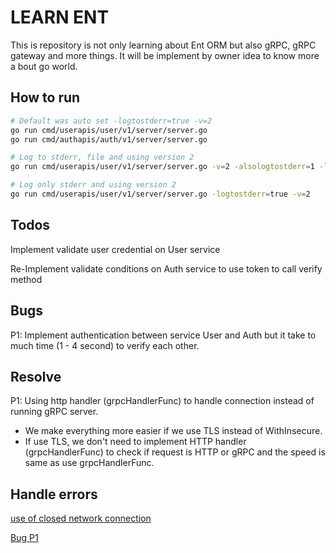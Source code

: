 # LEARN ENT

This is repository is not only learning about Ent ORM but also gRPC, gRPC gateway and more things. It will be implement by owner idea to know more a bout go world.

## How to run

```bash
# Default was auto set -logtostderr=true -v=2
go run cmd/userapis/user/v1/server/server.go
go run cmd/authapis/auth/v1/server/server.go

# Log to stderr, file and using version 2
go run cmd/userapis/user/v1/server/server.go -v=2 -alsologtostderr=1 -log_dir=log

# Log only stderr and using version 2
go run cmd/userapis/user/v1/server/server.go -logtostderr=true -v=2
```

## Todos

Implement validate user credential on User service

Re-Implement validate conditions on Auth service to use token to call verify method

## Bugs
P1: Implement authentication between service User and Auth but it take to much time (1 - 4 second) to verify each other.

## Resolve
P1: Using http handler (grpcHandlerFunc) to handle connection instead of running gRPC server.
- We make everything more easier if we use TLS instead of WithInsecure.
- If use TLS, we don't need to implement HTTP handler (grpcHandlerFunc) to check if request is HTTP or gRPC and the speed is same as use grpcHandlerFunc.

## Handle errors

[use of closed network connection](https://github.com/grpc-ecosystem/grpc-gateway/issues/727)

[Bug P1](https://github.com/philips/grpc-gateway-example/issues/22#issuecomment-490733965)